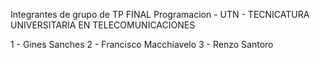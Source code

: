 Integrantes de grupo de TP FINAL Programacion - UTN - TECNICATURA UNIVERSITARIA EN TELECOMUNICACIONES

1 - Gines Sanches
2 - Francisco Macchiavelo
3 - Renzo Santoro